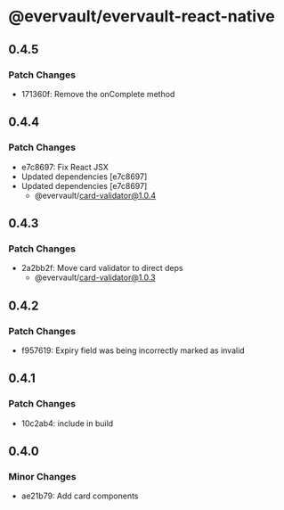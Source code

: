 # @evervault/evervault-react-native

## 0.4.5

### Patch Changes

- 171360f: Remove the onComplete method

## 0.4.4

### Patch Changes

- e7c8697: Fix React JSX
- Updated dependencies [e7c8697]
- Updated dependencies [e7c8697]
  - @evervault/card-validator@1.0.4

## 0.4.3

### Patch Changes

- 2a2bb2f: Move card validator to direct deps
  - @evervault/card-validator@1.0.3

## 0.4.2

### Patch Changes

- f957619: Expiry field was being incorrectly marked as invalid

## 0.4.1

### Patch Changes

- 10c2ab4: include in build

## 0.4.0

### Minor Changes

- ae21b79: Add card components
